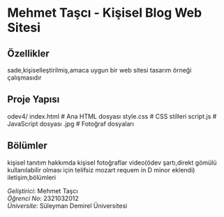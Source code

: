# Mehmet Taşcı - Kişisel Blog Web Sitesi

##  Özellikler
sade,kişiselleştirilmiş,amaca uygun bir web sitesi tasarım örneği çalışmasıdır

## Proje Yapısı

odev4/
index.html          # Ana HTML dosyası
style.css           # CSS stilleri
script.js           # JavaScript dosyası
.jpg              # Fotoğraf dosyaları

## Bölümler
kişisel tanıtım 
hakkımda
kişisel fotoğraflar
video(ödev şartı,direkt gömülü kullanılabilir olması için telifsiz mozart requem in D minor eklendi)
iletişim,bölümleri


*Geliştirici*: Mehmet Taşcı  
*Öğrenci No*: 2321032012  
*Üniversite*: Süleyman Demirel Üniversitesi
